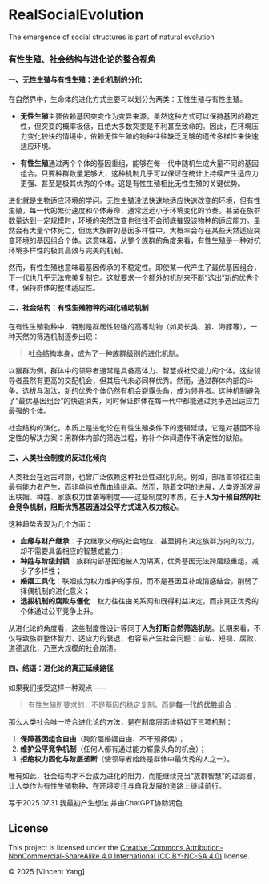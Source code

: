 # RealSocialEvolution
The emergence of social structures is part of natural evolution
### 有性生殖、社会结构与进化论的整合视角

#### 一、无性生殖与有性生殖：进化机制的分化

在自然界中，生命体的进化方式主要可以划分为两类：无性生殖与有性生殖。

* **无性生殖**主要依赖基因突变作为变异来源。虽然这种方式可以保持基因的稳定性，但突变的概率极低，且绝大多数突变是不利甚至致命的。因此，在环境压力变化较快的情境中，依赖无性生殖的物种往往缺乏足够的遗传多样性来快速适应环境。

* **有性生殖**通过两个个体的基因重组，能够在每一代中随机生成大量不同的基因组合。只要种群数量足够大，这种机制几乎可以保证在统计上持续产生适应力更强、甚至是极其优秀的个体。这是有性生殖相比无性生殖的关键优势。

进化就是生物适应环境的学问。无性生殖没法快速地适应快速改变的环境，但有性生殖，每一代的繁衍速度和个体寿命，通常远远小于环境变化的节奏。甚至在族群数量达到一定规模时，环境的突然改变也往往不会彻底摧毁该物种的适应能力。虽然会有大量个体死亡，但庞大族群的基因多样性中，大概率会存在某些天然适应突变环境的基因组合个体。这意味着，从整个族群的角度来看，有性生殖是一种对抗环境多样性的极其高效与完美的机制。

然而，有性生殖也意味着基因传承的不稳定性。即使某一代产生了最优基因组合，下一代也几乎无法完美复制它。这就要求一个额外的机制来不断“选出”新的优秀个体，保持群体的整体适应性。

#### 二、社会结构：有性生殖物种的进化辅助机制

在有性生殖物种中，特别是群居性较强的高等动物（如灵长类、狼、海豚等），一种天然的筛选机制逐步出现：

> **社会结构本身，成为了一种族群级别的进化机制。**

以猴群为例，群体中的领导者通常是具备高体力、智慧或社交能力的个体。这些领导者虽然有更高的交配机会，但其后代未必同样优秀。然而，通过群体内部的斗争、选拔与淘汰，新的优秀个体仍然有机会崭露头角，成为领导者。这种机制避免了“最优基因组合”的快速消失，同时保证群体在每一代中都能通过竞争选出适应力最强的个体。

社会结构的演化，本质上是进化论在有性生殖条件下的逻辑延续。它是对基因不稳定性的解决方案：用群体内部的筛选过程，弥补个体间遗传不确定性的缺陷。

#### 三、人类社会制度的反进化倾向

人类社会在远古时期，也曾广泛依赖这种社会性进化机制。例如，部落首领往往由最有能力者产生，而非单纯依靠血缘继承。然而，随着文明的进展，人类逐渐发展出联姻、种姓、家族权力世袭等制度——这些制度的本质，在于**人为干预自然的社会竞争机制，阻断优秀基因通过公平方式进入权力核心**。

这种趋势表现为几个方面：

* **血缘与财产继承**：子女继承父母的社会地位，甚至拥有决定族群方向的权力，却不需要具备相应的智慧或能力；
* **种姓与阶级封锁**：族群内部基因池被人为隔离，优秀基因无法跨层级重组，减少了多样性；
* **婚姻工具化**：联姻成为权力维护的手段，而不是基因互补或情感结合，削弱了择偶机制的进化意义；
* **选拔机制的腐败与僵化**：权力往往由关系网和既得利益决定，而非真正优秀的个体通过公平竞争上升。

从进化论的角度看，这些制度性设计等同于**人为打断自然筛选机制**。长期来看，不仅导致族群整体智力、适应力的衰退，也容易产生社会问题：自私、短视、腐败、道德退化，乃至大规模的社会崩溃。

#### 四、结语：进化论的真正延续路径

如果我们接受这样一种观点——

> 有性生殖所要求的，不是基因的稳定复制，而是**每一代的优胜组合**；

那么人类社会唯一符合进化论的方法，是在制度层面维持如下三项机制：

1. **保障基因组合自由**（跨阶层婚姻自由、不干预择偶）；
2. **维护公平竞争机制**（任何人都有通过能力崭露头角的机会）；
3. **拒绝权力固化与阶层垄断**（使领导者始终是群体中最优秀的人之一）。

唯有如此，社会结构才不会成为进化的阻力，而能继续充当“族群智慧”的过滤器，让人类作为有性生殖物种，在环境变迁与自我发展的道路上继续前行。

写于2025.07.31 我最初产生想法 并由ChatGPT协助润色

## License

This project is licensed under the [Creative Commons Attribution-NonCommercial-ShareAlike 4.0 International (CC BY-NC-SA 4.0)](https://creativecommons.org/licenses/by-nc-sa/4.0/) license.

© 2025 [Vincent Yang]


